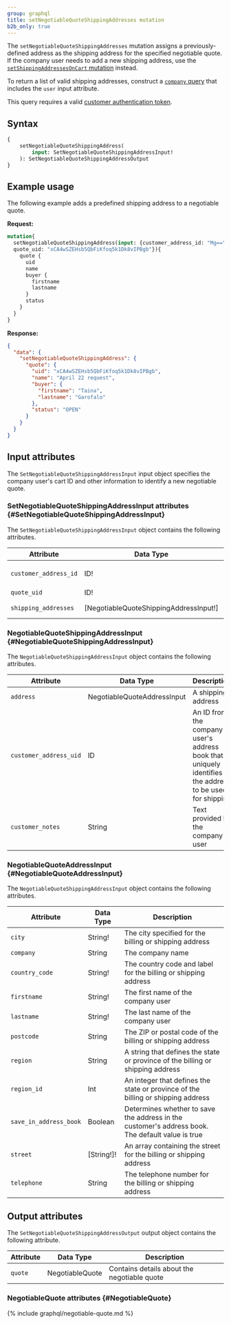 ```yaml
---
group: graphql
title: setNegotiableQuoteShippingAddresses mutation
b2b_only: true
---
```


The `setNegotiableQuoteShippingAddresses` mutation assigns a previously-defined address as the shipping address for the specified negotiable quote. If the company user needs to add a new shipping address, use the [`setShippingAddressesOnCart` mutation]({{page.baseurl}}/graphql/mutations/set-shipping-address.html) instead.

To return a list of valid shipping addresses, construct a [`company` query]({{page.baseurl}}/graphql/queries/) that includes the `user` input attribute.

This query requires a valid [customer authentication token]({{page.baseurl}}/graphql/mutations/generate-customer-token.html).

## Syntax

```graphql
{
    setNegotiableQuoteShippingAddress(
        input: SetNegotiableQuoteShippingAddressInput!
    ): SetNegotiableQuoteShippingAddressOutput
}
```

## Example usage

The following example adds a predefined shipping address to a negotiable quote.

**Request:**

```graphql
mutation{
  setNegotiableQuoteShippingAddress(input: {customer_address_id: "Mg=="
  quote_uid: "xCA4wSZEHsb5QbFiKfoq5k1Dk8vIPBgb"}){
    quote {
      uid
      name
      buyer {
        firstname
        lastname
      }
      status
    }
  }
}
```

**Response:**

```json
{
  "data": {
    "setNegotiableQuoteShippingAddress": {
      "quote": {
        "uid": "xCA4wSZEHsb5QbFiKfoq5k1Dk8vIPBgb",
        "name": "April 22 request",
        "buyer": {
          "firstname": "Taina",
          "lastname": "Garofalo"
        },
        "status": "OPEN"
      }
    }
  }
}
```

## Input attributes

The `SetNegotiableQuoteShippingAddressInput` input object specifies the company user's cart ID and other information to identify a new negotiable quote.

### SetNegotiableQuoteShippingAddressInput attributes {#SetNegotiableQuoteShippingAddressInput}

The `SetNegotiableQuoteShippingAddressInput` object contains the following attributes.

Attribute |  Data Type | Description
--- | --- | ---
`customer_address_id` | ID! | Deprecated. Use `NegotiableQuoteShippingAddressInput.customer_address_uid` instead. The unique ID of a `CustomerAddress` object
`quote_uid` | ID! | The unique ID of a `NegotiableQuote` object
`shipping_addresses` | [NegotiableQuoteShippingAddressInput!] | An array of shipping addresses to apply to the negotiable quote

### NegotiableQuoteShippingAddressInput {#NegotiableQuoteShippingAddressInput}

The `NegotiableQuoteShippingAddressInput` object contains the following attributes.

Attribute |  Data Type | Description
--- | --- | ---
`address` | NegotiableQuoteAddressInput | A shipping address
`customer_address_uid` | ID | An ID from the company user's address book that uniquely identifies the address to be used for shipping
`customer_notes` | String | Text provided by the company user

### NegotiableQuoteAddressInput {#NegotiableQuoteAddressInput}

The `NegotiableQuoteShippingAddressInput` object contains the following attributes.

Attribute |  Data Type | Description
--- | --- | ---
`city` | String! | The city specified for the billing or shipping address
`company` | String | The company name
`country_code` | String! | The country code and label for the billing or shipping address
`firstname` | String! | The first name of the company user
`lastname` | String! | The last name of the company user
`postcode` | String | The ZIP or postal code of the billing or shipping address
`region` | String | A string that defines the state or province of the billing or shipping address
`region_id` | Int | An integer that defines the state or province of the billing or shipping address
`save_in_address_book` | Boolean | Determines whether to save the address in the customer's address book. The default value is true
`street` | [String!]! | An array containing the street for the billing or shipping address
`telephone` | String | The telephone number for the billing or shipping address

## Output attributes

The `SetNegotiableQuoteShippingAddressOutput` output object contains the following attribute.

Attribute |  Data Type | Description
--- | --- | ---
`quote` | NegotiableQuote | Contains details about the negotiable quote

### NegotiableQuote attributes {#NegotiableQuote}

{% include graphql/negotiable-quote.md %}
